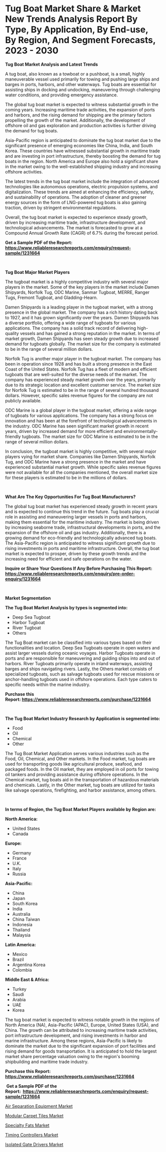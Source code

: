 <p><h1>Tug Boat Market Share & Market New Trends Analysis Report By Type, By Application, By End-use, By Region, And Segment Forecasts, 2023 - 2030</h1></p><p><strong>Tug Boat Market Analysis and Latest Trends</strong></p>
<p><p>A tug boat, also known as a towboat or a pushboat, is a small, highly maneuverable vessel used primarily for towing and pushing large ships and barges in ports, harbors, and other waterways. Tug boats are essential for assisting ships in docking and undocking, maneuvering through challenging water conditions, and providing emergency assistance.</p><p>The global tug boat market is expected to witness substantial growth in the coming years. Increasing maritime trade activities, the expansion of ports and harbors, and the rising demand for shipping are the primary factors propelling the growth of the market. Additionally, the development of offshore oil and gas exploration and production activities is further driving the demand for tug boats.</p><p>Asia-Pacific region is anticipated to dominate the tug boat market due to the significant presence of emerging economies like China, India, and South Korea. These countries have witnessed substantial growth in maritime trade and are investing in port infrastructure, thereby boosting the demand for tug boats in the region. North America and Europe also hold a significant share in the market owing to the well-established shipping industry and increasing offshore activities.</p><p>The latest trends in the tug boat market include the integration of advanced technologies like autonomous operations, electric propulsion systems, and digitalization. These trends are aimed at enhancing the efficiency, safety, and sustainability of operations. The adoption of cleaner and greener energy sources in the form of LNG-powered tug boats is also gaining traction, driven by stringent environmental regulations.</p><p>Overall, the tug boat market is expected to experience steady growth, driven by increasing maritime trade, infrastructure development, and technological advancements. The market is forecasted to grow at a Compound Annual Growth Rate (CAGR) of 6.7% during the forecast period.</p></p>
<p><strong>Get a Sample PDF of the Report:&nbsp; <a href="https://www.reliableresearchreports.com/enquiry/request-sample/1231664">https://www.reliableresearchreports.com/enquiry/request-sample/1231664</a></strong></p>
<p>&nbsp;</p>
<p><strong>Tug Boat Major Market Players</strong></p>
<p><p>The tugboat market is a highly competitive industry with several major players in the market. Some of the key players in the market include Damen Shipyards, Norfolk Tug, ODC Marine, Sanmar Tugboat, MERRE, Ranger Tugs, Fremont Tugboat, and Gladding-Hearn.</p><p>Damen Shipyards is a leading player in the tugboat market, with a strong presence in the global market. The company has a rich history dating back to 1927, and it has grown significantly over the years. Damen Shipyards has a diverse portfolio, offering a wide range of tugboats for various applications. The company has a solid track record of delivering high-quality vessels and has gained a strong reputation in the market. In terms of market growth, Damen Shipyards has seen steady growth due to increased demand for tugboats globally. The market size for the company is estimated to be in the range of several million dollars.</p><p>Norfolk Tug is another major player in the tugboat market. The company has been in operation since 1928 and has built a strong presence in the East Coast of the United States. Norfolk Tug has a fleet of modern and efficient tugboats that are well-suited for the diverse needs of the market. The company has experienced steady market growth over the years, primarily due to its strategic location and excellent customer service. The market size for Norfolk Tug is estimated to be in the range of several hundred thousand dollars. However, specific sales revenue figures for the company are not publicly available.</p><p>ODC Marine is a global player in the tugboat market, offering a wide range of tugboats for various applications. The company has a strong focus on innovation and has been at the forefront of technological advancements in the industry. ODC Marine has seen significant market growth in recent years, driven by increased demand for more efficient and environmentally-friendly tugboats. The market size for ODC Marine is estimated to be in the range of several million dollars.</p><p>In conclusion, the tugboat market is highly competitive, with several major players vying for market share. Companies like Damen Shipyards, Norfolk Tug, and ODC Marine have a strong presence in the market and have experienced substantial market growth. While specific sales revenue figures were not available for all the companies mentioned, the overall market size for these players is estimated to be in the millions of dollars.</p></p>
<p>&nbsp;</p>
<p><strong>What Are The Key Opportunities For Tug Boat Manufacturers?</strong></p>
<p><p>The global tug boat market has experienced steady growth in recent years and is expected to continue this trend in the future. Tug boats play a crucial role in assisting and maneuvering larger vessels in ports and harbors, making them essential for the maritime industry. The market is being driven by increasing seaborne trade, infrastructural developments in ports, and the expansion of the offshore oil and gas industry. Additionally, there is a growing demand for eco-friendly and technologically advanced tug boats. The Asia-Pacific region is anticipated to witness significant growth due to rising investments in ports and maritime infrastructure. Overall, the tug boat market is expected to prosper, driven by these growth trends and the increasing need for efficient and safe operations on the water.</p></p>
<p><strong>Inquire or Share Your Questions If Any Before Purchasing This Report: <a href="https://www.reliableresearchreports.com/enquiry/pre-order-enquiry/1231664">https://www.reliableresearchreports.com/enquiry/pre-order-enquiry/1231664</a></strong></p>
<p>&nbsp;</p>
<p><strong>Market Segmentation</strong></p>
<p><strong>The Tug Boat Market Analysis by types is segmented into:</strong></p>
<p><ul><li>Deep Sea Tugboat</li><li>Harbor Tugboat</li><li>River Tugboat</li><li>Others</li></ul></p>
<p><p>The Tug Boat market can be classified into various types based on their functionalities and location. Deep Sea Tugboats operate in open waters and assist larger vessels during oceanic voyages. Harbor Tugboats operate in ports and are responsible for maneuvering and guiding ships into and out of harbors. River Tugboats primarily operate in inland waterways, assisting barges and ships navigating rivers. Lastly, the Others market consists of specialized tugboats, such as salvage tugboats used for rescue missions or anchor-handling tugboats used in offshore operations. Each type caters to specific needs within the marine industry.</p></p>
<p><strong>Purchase this Report:&nbsp;<a href="https://www.reliableresearchreports.com/purchase/1231664">https://www.reliableresearchreports.com/purchase/1231664</a></strong></p>
<p>&nbsp;</p>
<p><strong>The Tug Boat Market Industry Research by Application is segmented into:</strong></p>
<p><ul><li>Food</li><li>Oil</li><li>Chemical</li><li>Other</li></ul></p>
<p><p>The Tug Boat Market Application serves various industries such as the Food, Oil, Chemical, and Other markets. In the Food market, tug boats are used for transporting goods like agricultural produce, seafood, and packaged foods. In the Oil market, they are employed in oil ports for towing oil tankers and providing assistance during offshore operations. In the Chemical market, tug boats aid in the transportation of hazardous materials and chemicals. Lastly, in the Other market, tug boats are utilized for tasks like salvage operations, firefighting, and harbor assistance, among others.</p></p>
<p>&nbsp;</p>
<p><strong>In terms of Region, the Tug Boat Market Players available by Region are:</strong></p>
<p>
    <p> <strong> North America: </strong>
        <ul>
            <li>United States</li>
            <li>Canada</li>
        </ul>
        </p> 
    <p> <strong> Europe: </strong>
        <ul>
            <li>Germany</li>
            <li>France</li>
            <li>U.K.</li>
            <li>Italy</li>
            <li>Russia</li>
        </ul>
        </p> 
    <p> <strong> Asia-Pacific: </strong>
        <ul>
            <li>China</li>
            <li>Japan</li>
            <li>South Korea</li>
            <li>India</li>
            <li>Australia</li>
            <li>China Taiwan</li>
            <li>Indonesia</li>
            <li>Thailand</li>
            <li>Malaysia</li>
        </ul>
        </p> 
    <p> <strong> Latin America: </strong>
        <ul>
            <li>Mexico</li>
            <li>Brazil</li>
            <li>Argentina Korea</li>
            <li>Colombia</li>
        </ul>
        </p> 
    <p> <strong> Middle East & Africa: </strong>
        <ul>
            <li>Turkey</li>
            <li>Saudi</li>
            <li>Arabia</li>
            <li>UAE</li>
            <li>Korea</li>
        </ul>
    </p>
    </p>
<p><p>The tug boat market is expected to witness notable growth in the regions of North America (NA), Asia-Pacific (APAC), Europe, United States (USA), and China. The growth can be attributed to increasing maritime trade activities, port infrastructure development, and rising investments in harbor and marine infrastructure. Among these regions, Asia-Pacific is likely to dominate the market due to the significant expansion of port facilities and rising demand for goods transportation. It is anticipated to hold the largest market share percentage valuation owing to the region's booming shipbuilding and maritime trade industry.</p></p>
<p><strong>Purchase this Report: <a href="https://www.reliableresearchreports.com/purchase/1231664">https://www.reliableresearchreports.com/purchase/1231664</a></strong></p>
<p>&nbsp;<strong>Get a Sample PDF of the Report:&nbsp;&nbsp;<a href="https://www.reliableresearchreports.com/enquiry/request-sample/1231664">https://www.reliableresearchreports.com/enquiry/request-sample/1231664</a></strong></p>
<p><strong></strong></p>
<p><p><a href="https://www.linkedin.com/pulse/air-separation-equipment-market-size-share-amp-trends-analysis-odi4f/">Air Separation Equipment Market</a></p><p><a href="https://www.linkedin.com/pulse/decoding-modular-carpet-tiles-market-deep-dive-latest-xq8pf/">Modular Carpet Tiles Market</a></p><p><a href="https://medium.com/@giannicrona/specialty-fats-market-exploring-market-share-market-trends-and-future-growth-63c6490acc36">Specialty Fats Market</a></p><p><a href="https://www.linkedin.com/pulse/timing-controllers-market-size-2023-2030-global-industrial-v6waf/">Timing Controllers Market</a></p><p><a href="https://medium.com/@jasperkuhic2023/isolated-gate-drivers-market-insights-into-market-cagr-market-trends-and-growth-strategies-19eb61b3cbd1">Isolated Gate Drivers Market</a></p></p>